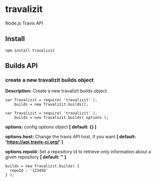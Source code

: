 travalizit
==========

Node.js Travis API

Install
-----------

```
npm install travalizit
```


Builds API
-----------



### create a new travalizit builds object

**Description:** Create a new travalizit builds object.

```
var Travalizit = require( 'travalizit' ),
    builds = new Travalizit.builds();
```

```
var Travalizit = require( 'travalizit' ),
    builds = new Travalizit.builds( options );
```
**options:** config options object **[ default: {} ]**

**options.host:** Change the travis API host, if you want **[ default: 'https://api.travis-ci.org/' ]**

**options.repoId:** Set a repository id to retrieve only information about a given repository **[ default: '' ]**

```
builds = new Travalizit.builds( {
  repoId : '123456'
} );
```
